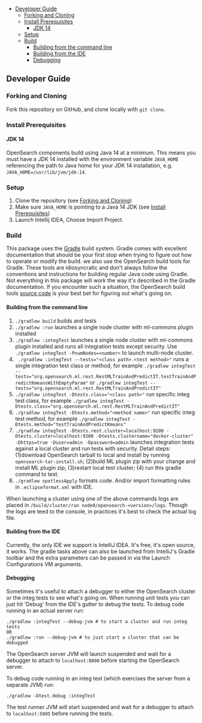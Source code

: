 - [Developer Guide](#developer-guide)
    - [Forking and Cloning](#forking-and-cloning)
    - [Install Prerequisites](#install-prerequisites)
        - [JDK 14](#jdk-14)
    - [Setup](#setup)
    - [Build](#build)
        - [Building from the command line](#building-from-the-command-line)
        - [Building from the IDE](#building-from-the-ide)
        - [Debugging](#debugging)

## Developer Guide

### Forking and Cloning

Fork this repository on GitHub, and clone locally with `git clone`.

### Install Prerequisites

#### JDK 14

OpenSearch components build using Java 14 at a minimum. This means you must have a JDK 14 installed with the environment variable `JAVA_HOME` referencing the path to Java home for your JDK 14 installation, e.g. `JAVA_HOME=/usr/lib/jvm/jdk-14`.

### Setup

1. Clone the repository (see [Forking and Cloning](#forking-and-cloning))
2. Make sure `JAVA_HOME` is pointing to a Java 14 JDK (see [Install Prerequisites](#install-prerequisites))
3. Launch Intellij IDEA, Choose Import Project.

### Build

This package uses the [Gradle](https://docs.gradle.org/current/userguide/userguide.html) build system. Gradle comes with excellent documentation that should be your first stop when trying to figure out how to operate or modify the build. we also use the OpenSearch build tools for Gradle. These tools are idiosyncratic and don't always follow the conventions and instructions for building regular Java code using Gradle. Not everything in this package will work the way it's described in the Gradle documentation. If you encounter such a situation, the OpenSearch build tools [source code](https://github.com/opensearch-project/OpenSearch/tree/main/buildSrc/src/main/groovy/org/opensearch/gradle) is your best bet for figuring out what's going on.

#### Building from the command line

1. `./gradlew build` builds and tests
2. `./gradlew :run` launches a single node cluster with ml-commons plugin installed
3. `./gradlew :integTest` launches a single node cluster with ml-commons plugin installed and runs all integration tests except security. Use `./gradlew integTest -PnumNodes=<number>` to launch multi-node cluster.
4. ` ./gradlew :integTest --tests="<class path>.<test method>"` runs a single integration test class or method, for example `./gradlew integTest --tests="org.opensearch.ml.rest.RestMLTrainAndPredictIT.testTrainAndPredictKmeansWithEmptyParam"` or `./gradlew integTest --tests="org.opensearch.ml.rest.RestMLTrainAndPredictIT"`
5. `./gradlew integTest -Dtests.class="<class path>"` run specific integ test class, for example `./gradlew integTest -Dtests.class="org.opensearch.ml.rest.RestMLTrainAndPredictIT"`
6. `./gradlew integTest -Dtests.method="<method name>"` run specific integ test method, for example `./gradlew integTest -Dtests.method="testTrainAndPredictKmeans"`
7. `./gradlew integTest -Dtests.rest.cluster=localhost:9200 -Dtests.cluster=localhost:9200 -Dtests.clustername="docker-cluster" -Dhttps=true -Duser=admin -Dpassword=admin` launches integration tests against a local cluster and run tests with security. Detail steps: (1)download OpenSearch tarball to local and install by running `opensearch-tar-install.sh`; (2)build ML plugin zip with your change and install ML plugin zip; (3)restart local test cluster; (4) run this gradle command to test.  
8. `./gradlew spotlessApply` formats code. And/or import formatting rules in `.eclipseformat.xml` with IDE.

When launching a cluster using one of the above commands logs are placed in `/build/cluster/run node0/opensearch-<version>/logs`. Though the logs are teed to the console, in practices it's best to check the actual log file.

#### Building from the IDE

Currently, the only IDE we support is IntelliJ IDEA.  It's free, it's open source, it works. The gradle tasks above can also be launched from IntelliJ's Gradle toolbar and the extra parameters can be passed in via the Launch Configurations VM arguments.

#### Debugging

Sometimes it's useful to attach a debugger to either the OpenSearch cluster or the integ tests to see what's going on. When running unit tests you can just hit 'Debug' from the IDE's gutter to debug the tests.  To debug code running in an actual server run:

```
./gradlew :integTest --debug-jvm # to start a cluster and run integ tests
OR
./gradlew :run --debug-jvm # to just start a cluster that can be debugged
```

The OpenSearch server JVM will launch suspended and wait for a debugger to attach to `localhost:8000` before starting the OpenSearch server.

To debug code running in an integ test (which exercises the server from a separate JVM) run:

```
./gradlew -Dtest.debug :integTest 
```

The test runner JVM will start suspended and wait for a debugger to attach to `localhost:5005` before running the tests.